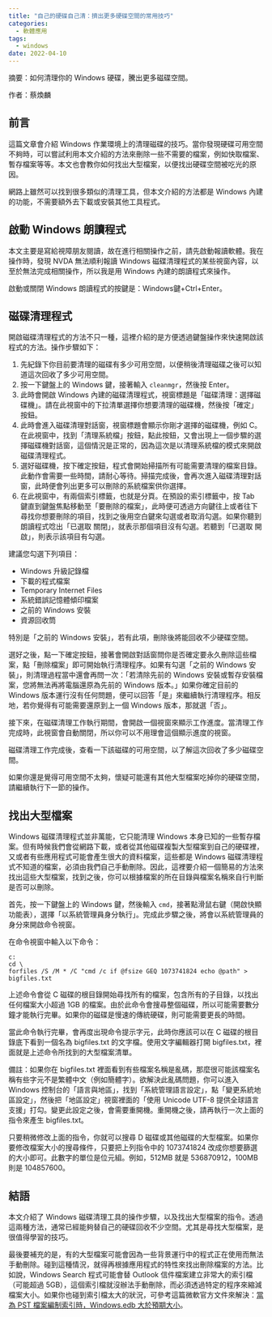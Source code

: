 ```yaml
---
title: "自己的硬碟自己清：擠出更多硬碟空間的常用技巧"
categories:
  - 軟體應用
tags:
  - windows
date: 2022-04-10  
---
```


摘要：如何清理你的 Windows 硬碟，騰出更多磁碟空間。

作者：蔡煥麟

## 前言

這篇文章會介紹 Windows 作業環境上的清理磁碟的技巧。當你發現硬碟可用空間不夠時，可以嘗試利用本文介紹的方法來刪除一些不需要的檔案，例如快取檔案、暫存檔案等等。本文也會教你如何找出大型檔案，以便找出硬碟空間被吃光的原因。

網路上雖然可以找到很多類似的清理工具，但本文介紹的方法都是 Windows 內建的功能，不需要額外去下載或安裝其他工具程式。

## 啟動 Windows 朗讀程式

本文主要是寫給視障朋友閱讀，故在進行相關操作之前，請先啟動報讀軟體。我在操作時，發現 NVDA 無法順利報讀 Windows 磁碟清理程式的某些視窗內容，以至於無法完成相關操作，所以我是用 Windows 內建的朗讀程式來操作。

啟動或關閉 Windows 朗讀程式的按鍵是：Windows鍵+Ctrl+Enter。

## 磁碟清理程式

開啟磁碟清理程式的方法不只一種，這裡介紹的是方便透過鍵盤操作來快速開啟該程式的方法。操作步驟如下：


1. 先紀錄下你目前要清理的磁碟有多少可用空間，以便稍後清理磁碟之後可以知道這次回收了多少可用空間。
2. 按一下鍵盤上的 Windows 鍵，接著輸入 `cleanmgr`，然後按 Enter。
3. 此時會開啟 Windows 內建的磁碟清理程式，視窗標題是「磁碟清理：選擇磁碟機」。請在此視窗中的下拉清單選擇你想要清理的磁碟機，然後按「確定」按鈕。
4. 此時會進入磁碟清理對話窗，視窗標題會顯示你剛才選擇的磁碟機，例如 C。在此視窗中，找到「清理系統檔」按鈕，點此按鈕，又會出現上一個步驟的選擇磁碟機對話窗，這個情況是正常的，因為這次是以清理系統檔的模式來開啟磁碟清理程式。
5. 選好磁碟機，按下確定按鈕，程式會開始掃描所有可能需要清理的檔案目錄。此動作會需要一些時間，請耐心等待。掃描完成後，會再次進入磁碟清理對話窗，此時便會列出更多可以刪除的系統檔案供你選擇。
6. 在此視窗中，有兩個索引標籤，也就是分頁。在預設的索引標籤中，按 Tab 鍵直到鍵盤焦點移動至「要刪除的檔案」，此時便可透過方向鍵往上或者往下尋找你想要刪除的項目，找到之後用空白鍵來勾選或者取消勾選。如果你聽到朗讀程式唸出「已選取 關閉」，就表示那個項目沒有勾選。若聽到「已選取 開啟」，則表示該項目有勾選。

建議您勾選下列項目：

- Windows 升級記錄檔
- 下載的程式檔案
- Temporary Internet Files
- 系統錯誤記憶體傾印檔案
- 之前的 Windows 安裝
- 資源回收筒

特別是「之前的 Windows 安裝」，若有此項，刪除後將能回收不少硬碟空間。

選好之後，點一下確定按鈕，接著會開啟對話窗問你是否確定要永久刪除這些檔案，點「刪除檔案」即可開始執行清理程序。如果有勾選「之前的 Windows 安裝」，則清理過程當中還會再問一次：「若清除先前的 Windows 安裝或暫存安裝檔案，您將無法再將電腦還原為先前的 Windows 版本。」如果你確定目前的 Windows 版本運行沒有任何問題，便可以回答「是」來繼續執行清理程序。相反地，若你覺得有可能需要還原到上一個 Windows 版本，那就選「否」。

接下來，在磁碟清理工作執行期間，會開啟一個視窗來顯示工作進度。當清理工作完成時，此視窗會自動關閉，所以你可以不用理會這個顯示進度的視窗。

磁碟清理工作完成後，查看一下該磁碟的可用空間，以了解這次回收了多少磁碟空間。

如果你還是覺得可用空間不太夠，懷疑可能還有其他大型檔案吃掉你的硬碟空間，請繼續執行下一節的操作。

## 找出大型檔案

Windows 磁碟清理程式並非萬能，它只能清理 Windows 本身已知的一些暫存檔案。但有時候我們會從網路下載，或者從其他磁碟複製大型檔案到自己的硬碟裡，又或者有些應用程式可能會產生很大的資料檔案，這些都是 Windows 磁碟清理程式不知道的檔案，必須由我們自己手動刪除。因此，這裡要介紹一個簡易的方法來找出這些大型檔案，找到之後，你可以根據檔案的所在目錄與檔案名稱來自行判斷是否可以刪除。

首先，按一下鍵盤上的 Windows 鍵，然後輸入 `cmd`，接著點滑鼠右鍵（開啟快顯功能表），選擇「以系統管理員身分執行」。完成此步驟之後，將會以系統管理員的身分來開啟命令視窗。

在命令視窗中輸入以下命令：

~~~~~~~~
c:
cd \
forfiles /S /M * /C "cmd /c if @fsize GEQ 1073741824 echo @path" > bigfiles.txt
~~~~~~~~

上述命令會從 C 磁碟的根目錄開始尋找所有的檔案，包含所有的子目錄，以找出任何檔案大小超過 1GB 的檔案。由於此命令會搜尋整個磁碟，所以可能需要數分鐘才能執行完畢。如果你的磁碟是慢速的傳統硬碟，則可能需要更長的時間。

當此命令執行完畢，會再度出現命令提示字元，此時你應該可以在 C 磁碟的根目錄底下看到一個名為 bigfiles.txt 的文字檔。使用文字編輯器打開 bigfiles.txt，裡面就是上述命令所找到的大型檔案清單。

備註：如果你在 bigfiles.txt 裡面看到有些檔案名稱是亂碼，那麼很可能該檔案名稱有些字元不是繁體中文（例如簡體字）。欲解決此亂碼問題，你可以進入 Windows 控制台的「語言與地區」，找到「系統管理語言設定」，點「變更系統地區設定」，然後把「地區設定」視窗裡面的「使用 Unicode UTF-8 提供全球語言支援」打勾。變更此設定之後，會需要重開機。重開機之後，請再執行一次上面的指令來產生 bigfiles.txt。

只要稍微修改上面的指令，你就可以搜尋 D 磁碟或其他磁碟的大型檔案。如果你要修改檔案大小的搜尋條件，只要把上列指令中的 1073741824 改成你想要篩選的大小即可。此數字的單位是位元組。例如，512MB 就是 536870912，100MB 則是 104857600。

## 結語

本文介紹了 Windows 磁碟清理工具的操作步驟，以及找出大型檔案的指令。透過這兩種方法，通常已經能夠替自己的硬碟回收不少空間。尤其是尋找大型檔案，是很值得學習的技巧。

最後要補充的是，有的大型檔案可能會因為一些背景運行中的程式正在使用而無法手動刪除。碰到這種情況，就得再根據應用程式的特性來找出刪除檔案的方法。比如說，Windows Search 程式可能會替 Outlook 信件檔案建立非常大的索引檔（可能超過 5GB），這個索引檔就沒辦法手動刪除，而必須透過特定的程序來縮減檔案大小。如果你也碰到索引檔太大的狀況，可參考這篇微軟官方文件來解決：[當為 PST 檔案編制索引時，Windows.edb 大於預期大小](https://docs.microsoft.com/zh-tw/troubleshoot/windows-client/shell-experience/larger-windowsdotedb-file)。
